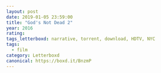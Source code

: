 ```yaml
---
layout: post 
date: 2019-01-05 23:59:00
title: "God's Not Dead 2"
year: 2016
rating: 
tags_letterboxd: narrative, torrent, download, HDTV, NYC
tags:
  - film
category: Letterboxd
canonical: https://boxd.it/BnzmP
---
```

